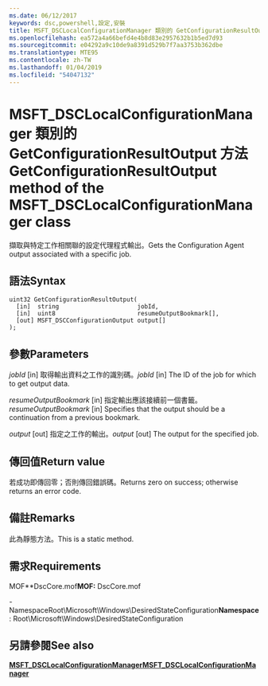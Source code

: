 ```yaml
---
ms.date: 06/12/2017
keywords: dsc,powershell,設定,安裝
title: MSFT_DSCLocalConfigurationManager 類別的 GetConfigurationResultOutput 方法
ms.openlocfilehash: ea572a4a66befd4e4b8d83e2957632b1b5ed7d93
ms.sourcegitcommit: e04292a9c10de9a8391d529b7f7aa3753b362dbe
ms.translationtype: MTE95
ms.contentlocale: zh-TW
ms.lasthandoff: 01/04/2019
ms.locfileid: "54047132"
---
```

# <a name="getconfigurationresultoutput-method-of-the-msftdsclocalconfigurationmanager-class"></a><span data-ttu-id="e36cb-103">MSFT_DSCLocalConfigurationManager 類別的 GetConfigurationResultOutput 方法</span><span class="sxs-lookup"><span data-stu-id="e36cb-103">GetConfigurationResultOutput method of the MSFT_DSCLocalConfigurationManager class</span></span>

<span data-ttu-id="e36cb-104">擷取與特定工作相關聯的設定代理程式輸出。</span><span class="sxs-lookup"><span data-stu-id="e36cb-104">Gets the Configuration Agent output associated with a specific job.</span></span>

## <a name="syntax"></a><span data-ttu-id="e36cb-105">語法</span><span class="sxs-lookup"><span data-stu-id="e36cb-105">Syntax</span></span>

```mof
uint32 GetConfigurationResultOutput(
  [in]  string                      jobId,
  [in]  uint8                       resumeOutputBookmark[],
  [out] MSFT_DSCConfigurationOutput output[]
);
```

## <a name="parameters"></a><span data-ttu-id="e36cb-106">參數</span><span class="sxs-lookup"><span data-stu-id="e36cb-106">Parameters</span></span>

<span data-ttu-id="e36cb-107">*jobId* \[in\] 取得輸出資料之工作的識別碼。</span><span class="sxs-lookup"><span data-stu-id="e36cb-107">*jobId* \[in\] The ID of the job for which to get output data.</span></span>

<span data-ttu-id="e36cb-108">*resumeOutputBookmark* \[in\] 指定輸出應該接續前一個書籤。</span><span class="sxs-lookup"><span data-stu-id="e36cb-108">*resumeOutputBookmark* \[in\] Specifies that the output should be a continuation from a previous bookmark.</span></span>

<span data-ttu-id="e36cb-109">*output* \[out\] 指定之工作的輸出。</span><span class="sxs-lookup"><span data-stu-id="e36cb-109">*output* \[out\] The output for the specified job.</span></span>

## <a name="return-value"></a><span data-ttu-id="e36cb-110">傳回值</span><span class="sxs-lookup"><span data-stu-id="e36cb-110">Return value</span></span>

<span data-ttu-id="e36cb-111">若成功即傳回零；否則傳回錯誤碼。</span><span class="sxs-lookup"><span data-stu-id="e36cb-111">Returns zero on success; otherwise returns an error code.</span></span>

## <a name="remarks"></a><span data-ttu-id="e36cb-112">備註</span><span class="sxs-lookup"><span data-stu-id="e36cb-112">Remarks</span></span>

<span data-ttu-id="e36cb-113">此為靜態方法。</span><span class="sxs-lookup"><span data-stu-id="e36cb-113">This is a static method.</span></span>

## <a name="requirements"></a><span data-ttu-id="e36cb-114">需求</span><span class="sxs-lookup"><span data-stu-id="e36cb-114">Requirements</span></span>

<span data-ttu-id="e36cb-115">MOF\*\*DscCore.mof</span><span class="sxs-lookup"><span data-stu-id="e36cb-115">**MOF:** DscCore.mof</span></span>

<span data-ttu-id="e36cb-116">-NamespaceRoot\Microsoft\Windows\DesiredStateConfiguration</span><span class="sxs-lookup"><span data-stu-id="e36cb-116">**Namespace**: Root\Microsoft\Windows\DesiredStateConfiguration</span></span>

## <a name="see-also"></a><span data-ttu-id="e36cb-117">另請參閱</span><span class="sxs-lookup"><span data-stu-id="e36cb-117">See also</span></span>

[<span data-ttu-id="e36cb-118">**MSFT_DSCLocalConfigurationManager**</span><span class="sxs-lookup"><span data-stu-id="e36cb-118">**MSFT_DSCLocalConfigurationManager**</span></span>](msft-dsclocalconfigurationmanager.md)